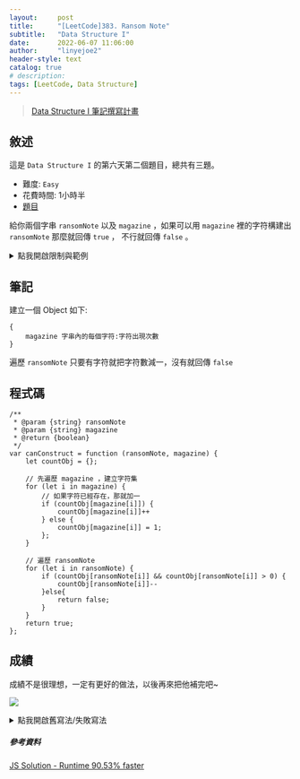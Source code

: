 ```yaml
---
layout:     post
title:      "[LeetCode]383. Ransom Note"
subtitle:   "Data Structure I"
date:       2022-06-07 11:06:00
author:     "linyejoe2"
header-style: text
catalog: true
# description: 
tags: [LeetCode, Data Structure]
---
```


>[Data Structure I 筆記撰寫計畫](https://linyejoe2.github.io/2022/05/30/leetcode/Data%20Structure/Data%20Structure%20I/Starting_write_Data_Structure_I_note/)

## 敘述

這是 `Data Structure I` 的第六天第二個題目，總共有三題。

+ 難度: `Easy`
+ 花費時間: 1小時半
+ [題目](https://leetcode.com/problems/ransom-note/)

給你兩個字串 `ransomNote` 以及 `magazine` ，如果可以用 `magazine` 裡的字符構建出 `ransomNote` 
那麼就回傳 `true` ， 不行就回傳 `false` 。

<!--more-->


<details><summary>點我開啟限制與範例</summary>
<pre>

**限制:**

-   `1 <= ransomNote.length, magazine.length <= 105`
-   `ransomNote` and `magazine` 只會有小寫英文字母。


**Example 1:**


```=
Input: ransomNote = "a", magazine = "b"
Output: false
```

**Example 2:**

```=
Input: ransomNote = "aa", magazine = "ab"
Output: false
```

**Example 3:**

```=
Input: ransomNote = "aa", magazine = "aab"
Output: true
```
</pre></details>

## 筆記

建立一個 Object 如下:

```js=
{
    magazine 字串內的每個字符:字符出現次數
}
```

遍歷 `ransomNote` 只要有字符就把字符數減一，沒有就回傳 `false`

## 程式碼

```js=
/**
 * @param {string} ransomNote
 * @param {string} magazine
 * @return {boolean}
 */
var canConstruct = function (ransomNote, magazine) {
    let countObj = {};

    // 先遍歷 magazine ，建立字符集
    for (let i in magazine) {
        // 如果字符已經存在，那就加一
        if (countObj[magazine[i]]) {
            countObj[magazine[i]]++
        } else {
            countObj[magazine[i]] = 1;
        };
    }

    // 遍歷 ransomNote 
    for (let i in ransomNote) {
        if (countObj[ransomNote[i]] && countObj[ransomNote[i]] > 0) {
            countObj[ransomNote[i]]--
        }else{
            return false;
        }
    }
    return true;
};
```

## 成績

成績不是很理想，一定有更好的做法，以後再來把他補完吧~


![](https://i.imgur.com/ougIfkY.png)



<details><summary>點我開啟舊寫法/失敗寫法</summary>
<pre>

+ 筆記

把 `ransomNote` 裡的每個字符都拉出來找有沒有在 `magazine` 裡，
有的話就兩邊都刪掉。
沒有的話就直接回傳 `false` 。

+ 程式碼

```js=
/**
 * @param {string} ransomNote
 * @param {string} magazine
 * @return {boolean}
 */
var canConstruct = function(ransomNote, magazine) {
    for (let i = 0; i < ransomNote.length; i++){
        if (magazine.indexOf(ransomNote[i]) != -1 ) {
          magazine = magazine.replace(ransomNote[i],'');
        }else{
            return false
        }
    }
    return true
};
```

+ 成績

time out ，所以這個方法失敗了

</pre></details>

##### 參考資料

[JS Solution - Runtime 90.53% faster](https://leetcode.com/problems/ransom-note/discuss/2119993/JS-Solution-Runtime-90.53-faster)